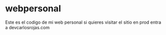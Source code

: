 # webpersonal
Este es el codigo de mi web personal
si quieres visitar el sitio en prod entra a
devcarlosrojas.com
